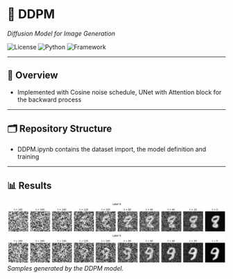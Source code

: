 # 🧠 DDPM

_Diffusion Model for Image Generation_  

![License](https://img.shields.io/badge/license-MIT-blue.svg)
![Python](https://img.shields.io/badge/python-3.8%2B-blue.svg)
![Framework](https://img.shields.io/badge/framework-PyTorch-red)

---

## 📝 Overview
- Implemented with Cosine noise schedule, UNet with Attention block for the backward process

---

## 🗂️ Repository Structure
- DDPM.ipynb contains the dataset import, the model definition and training 

--- 

## 📊 Results

![Generated Samples](plot8.png "Generated Samples from DDPM Model")  
![Generated Samples](plot9.png "Generated Samples from DDPM Model")  
*Samples generated by the DDPM model.*

